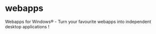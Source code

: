 # webapps
Webapps for Windows® - Turn your favourite webapps into independent desktop applications !

